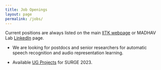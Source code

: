 ```yaml
---
title: Job Openings
layout: page
permalink: /jobs/
---
```


Current positions are always listed on the main [IITK webpage](https://www.iitk.ac.in/dord/scientific-and-research-staff) or MADHAV Lab [LinkedIn](https://www.linkedin.com/company/madhav-lab/) page.
  - We are looking for postdocs and senior researchers for automatic speech recognition and audio representation learning.
  <!-- - If you are interested in 6-month to 1-year research-focused internships in machine learning/deep learning/audio processing and have relevant background (coursework/projects in machine learning/deep learning, exposure to reading/writing papers in top-tier conferences), please send an email with subject line “Long-term Research Position at MADHAV Lab”. -->
  - Available [UG Projects](../stuff/2023_UGPs) for SURGE 2023.

  <!-- - You can also checkout [SURGE](https://surge.iitk.ac.in/), the annual summer research internship program at IIT Kanpur. You can write your area of interest and proposed project for the duration before submitting your application. -->
